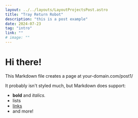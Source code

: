 ```yaml
---
layout: ../../layouts/LayoutProjectsPost.astro
title: "Tray Return Robot"
description: "this is a post example"
date: 2024-07-23
tag: "intro"
link: ""
# image: ""
---
```


# Hi there!

This Markdown file creates a page at your-domain.com/post1/

It probably isn't styled much, but Markdown does support:

- **bold** and _italics._
- lists
- [links](https://astro.build)
- and more!
